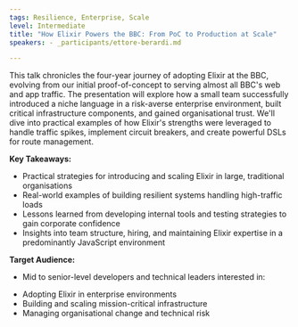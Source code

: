 ```yaml
---
tags: Resilience, Enterprise, Scale
level: Intermediate
title: "How Elixir Powers the BBC: From PoC to Production at Scale"
speakers: - _participants/ettore-berardi.md

---
```

This talk chronicles the four-year journey of adopting Elixir at the BBC, evolving from our initial proof-of-concept to serving almost all BBC's web and app traffic. The presentation will explore how a small team successfully introduced a niche language in a risk-averse enterprise environment, built critical infrastructure components, and gained organisational trust. We'll dive into practical examples of how Elixir's strengths were leveraged to handle traffic spikes, implement circuit breakers, and create powerful DSLs for route management.

**Key Takeaways:**
- Practical strategies for introducing and scaling Elixir in large, traditional organisations
- Real-world examples of building resilient systems handling high-traffic loads
- Lessons learned from developing internal tools and testing strategies to gain corporate confidence
- Insights into team structure, hiring, and maintaining Elixir expertise in a predominantly JavaScript environment

**Target Audience:**
- Mid to senior-level developers and technical leaders interested in:
* Adopting Elixir in enterprise environments
* Building and scaling mission-critical infrastructure
* Managing organisational change and technical risk

